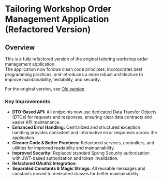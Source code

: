 # Tailoring Workshop Order Management Application (Refactored Version)

## Overview
This is a fully refactored version of the original tailoring workshop order management application.  
The application now follows clean code principles, incorporates best programming practices, and introduces a more robust architecture to improve maintainability, testability, and security.  

For the original version, see [Old version](https://github.com/LBolechow/Praca-dyplomowa-SpringBoot-old).

 ### Key Improvements
- **DTO-Based API:** All endpoints now use dedicated Data Transfer Objects (DTOs) for requests and responses, ensuring clear data contracts and easier API maintenance.  
- **Enhanced Error Handling:** Centralized and structured exception handling provides consistent and informative error responses across the application.  
- **Cleaner Code & Better Practices:** Refactored services, controllers, and utilities for improved readability and maintainability.  
- **Improved Security:** Replaced standard Spring Security authorization with JWT-based authorization and token invalidation.  
- **Refactored OAuth2 Integration:**
- **Separated Constants & Magic Strings:** All reusable messages and constants moved to dedicated classes for better maintainability.
